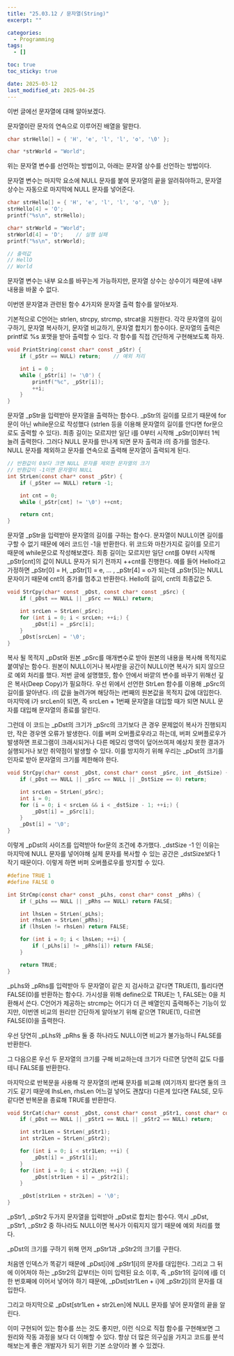 ```yaml
---
title: "25.03.12 / 문자열(String)"
excerpt: ""

categories:
  - Programming
tags:
  - []

toc: true
toc_sticky: true

date: 2025-03-12
last_modified_at: 2025-04-25
---
```


이번 글에선 문자열에 대해 알아보겠다.

문자열이란 문자의 연속으로 이루어진 배열을 말한다.

```c
char strHello[] = { 'H', 'e', 'l', 'l', 'o', '\0' };

char *strWorld = "World";
```

위는 문자열 변수를 선언하는 방법이고, 아래는 문자열 상수를 선언하는 방법이다.

문자열 변수는 마지막 요소에 NULL 문자를 붙여 문자열의 끝을 알려줘야하고, 문자열 상수는 자동으로 마지막에 NULL 문자를 넣어준다.

```c
char strHello[] = { 'H', 'e', 'l', 'l', 'o', '\0' };
strHello[4] = 'O';
printf("%s\n", strHello);

char* strWorld = "World";
strWorld[4] = 'D';    // 실행 실패
printf("%s\n", strWorld);

// 출력값
// HellO
// World
```

문자열 변수는 내부 요소를 바꾸는게 가능하지만, 문자열 상수는 상수이기 때문에 내부 내용을 바꿀 수 없다.

이번엔 문자열과 관련된 함수 4가지와 문자열 출력 함수를 알아보자.

기본적으로 C언어는 strlen, strcpy, strcmp, strcat을 지원한다. 각각 문자열의 길이 구하기, 문자열 복사하기, 문자열 비교하기, 문자열 합치기 함수이다. 문자열의 출력은 printf로 %s 포맷을 받아 출력할 수 있다. 각 함수를 직접 간단하게 구현해보도록 하자.

```c
void PrintString(const char* const _pStr) {
    if (_pStr == NULL) return;    // 예외 처리

    int i = 0 ;
    while (_pStr[i] != '\0') {
        printf("%c", _pStr[i]);
        ++i;
    }
}
```

문자열 \_pStr을 입력받아 문자열을 출력하는 함수다. \_pStr의 길이를 모르기 때문에 for문이 아닌 while문으로 작성했다 (strlen 등을 이용해 문자열의 길이를 안다면 for문으로도 출력할 수 있다). 최종 길이는 모르지만 일단 i를 0부터 시작해 \_pStr\[0\]부터 1씩 늘려 출력한다. 그러다 NULL 문자를 만나게 되면 문자 출력과 i의 증가를 멈춘다. NULL 문자를 제외하고 문자를 연속으로 출력해 문자열이 출력되게 된다.

```c
// 반환값이 0보다 크면 NULL 문자를 제외한 문자열의 크기
// 반환값이 -1이면 문자열이 NULL
int StrLen(const char* const _pStr) {
    if (_pSter == NULL) return -1;

    int cnt = 0;
    while (_pStr[cnt] != '\0') ++cnt;

    return cnt;
}
```

문자열 \_pStr을 입력받아 문자열의 길이를 구하는 함수다. 문자열이 NULL이면 길이를 구할 수 없기 때문에 에러 코드인 -1을 반환한다. 위 코드와 마찬가지로 길이를 모르기 때문에 while문으로 작성해보겠다. 최종 길이는 모르지만 일단 cnt를 0부터 시작해 \_pStr\[cnt\]의 값이 NULL 문자가 되기 전까지 ++cnt를 진행한다. 예를 들어 Hello라고 가정하면 \_pStr\[0\] = H, \_pStr\[1\] = e, ... , \_pStr\[4\] = o가 되는데 \_pStr\[5\]는 NULL 문자이기 때문에 cnt의 증가를 멈추고 반환한다. Hello의 길이, cnt의 최종값은 5.

```c
void StrCpy(char* const _pDst, const char* const _pSrc) {
    if (_pDst == NULL || _pSrc == NULL) return;

    int srcLen = StrLen(_pSrc);
    for (int i = 0; i < srcLen; ++i;) {
        _pDst[i] = _pSrc[i];
    }
    _pDst[srcLen] = '\0';
}
```

복사 될 목적지 \_pDst와 원본 \_pSrc를 매개변수로 받아 원본의 내용을 복사해 목적지로 붙여넣는 함수다. 원본이 NULL이거나 복사받을 공간이 NULL이면 복사가 되지 않으므로 예외 처리를 했다. 저번 글에 설명했듯, 함수 안에서 바깥의 변수를 바꾸기 위해선 깊은 복사(Deep Copy)가 필요하다. 우선 위에서 선언한 StrLen 함수를 이용해 \_pSrc의 길이를 알아낸다. i의 값을 늘려가며 해당하는 i번째의 원본값을 목적지 값에 대입한다. 마지막에 i가 srcLen이 되면, 즉 srcLen + 1번째 문자열을 대입할 때가 되면 NULL 문자를 대입해 문자열의 종료를 알린다.

그런데 이 코드는 \_pDst의 크기가 \_pSrc의 크기보다 큰 경우 문제없이 복사가 진행되지만, 작은 경우엔 오류가 발생한다. 이를 버퍼 오버플로우라고 하는데, 버퍼 오버플로우가 발생하면 프로그램이 크래시되거나 다른 메모리 영역이 덮어쓰여져 예상치 못한 결과가 실행되거나 보안 취약점이 발생할 수 있다. 이를 방지하기 위해 우리는 \_pDst의 크기를 인자로 받아 문자열의 크기를 제한해야 한다.

```c
void StrCpy(char* const _pDst, const char* const _pSrc, int _dstSize) {
    if (_pDst == NULL || _pSrc == NULL || _DstSize == 0) return;

    int srcLen = StrLen(_pSrc);
    int i = 0;
    for (i = 0; i < srcLen && i < _dstSize - 1; ++i;) {
        _pDst[i] = _pSrc[i];
    }
    _pDst[i] = '\0';
}
```

이렇게 \_pDst의 사이즈를 입력받아 for문의 조건에 추가했다. \_dstSize -1 인 이유는 마지막에 NULL 문자를 넣어야해 실제 문자를 복사할 수 있는 공간은 \_dstSize보다 1 작기 때문이다. 이렇게 하면 버퍼 오버플로우를 방지할 수 있다.

```c
#define TRUE 1
#define FALSE 0

int StrCmp(const char* const _pLhs, const char* const _pRhs) {
    if (_pLhs == NULL || _pRhs == NULL) return FALSE;

    int lhsLen = StrLen(_pLhs);
    int rhsLen = StrLen(_pRhs);
    if (lhsLen != rhsLen) return FALSE;

    for (int i = 0; i < lhsLen; ++i) {
        if (_pLhs[i] != _pRhs[i]) return FALSE;
    }

    return TRUE;
}
```

\_pLhs와 \_pRhs를 입력받아 두 문자열이 같은 지 검사하고 같다면 TRUE(1), 틀리다면 FALSE(0)를 반환하는 함수다. 가시성을 위해 define으로 TRUE는 1, FALSE는 0을 치환해서 쓴다. C언어가 제공하는 strcmp는 어디가 더 큰 배열인지 출력해주는 기능이 있지만, 이번엔 비교의 원리만 간단하게 알아보기 위해 같으면 TRUE(1), 다르면 FALSE(0)을 출력한다.

우선 당연히 \_pLhs와 \_pRhs 둘 중 하나라도 NULL이면 비교가 불가능하니 FALSE를 반환한다.

그 다음으론 우선 두 문자열의 크기를 구해 비교하는데 크기가 다르면 당연히 값도 다를테니 FALSE를 반환한다.

마지막으로 반복문을 사용해 각 문자열의 i번째 문자를 비교해 (여기까지 왔다면 둘의 크기도 같기 때문에 lhsLen, rhsLen 어느걸 넣어도 괜찮다) 다른게 있다면 FALSE, 모두 같다면 반복문을 종료해 TRUE를 반환한다.

```c
void StrCat(char* const _pDst, const char* const _pStr1, const char* const _pStr2) {
    if (_pDst == NULL || _pStr1 == NULL || _pStr2 == NULL) return;

    int str1Len = StrLen(_pStr1);
    int str2Len = StrLen(_pStr2);

    for (int i = 0; i < str1Len; ++i) {
        _pDst[i] = _pStr1[i];
    }
    for (int i = 0; i < str2Len; ++i) {
        _pDst[str1Len + i] = _pStr2[i];
    }

    _pDst[str1Len + str2Len] = '\0';
}
```

\_pStr1, \_pStr2 두가지 문자열을 입력받아 \_pDst로 합치는 함수다. 역시 \_pDst, \_pStr1, \_pStr2 중 하나라도 NULL이면 복사가 이뤄지지 않기 때문에 예외 처리를 했다.

\_pDst의 크기를 구하기 위해 먼저 \_pStr1과 \_pStr2의 크기를 구한다.

처음엔 인덱스가 똑같기 때문에 \_pDst\[i\]에 \_pStr1\[i\]의 문자를 대입한다. 그리고 그 뒤에 이어져야 하는 \_pStr2의 값부터는 이미 입력된 요소 이후, 즉 \_pStr1의 길이에 i를 더한 번호째에 이어서 넣어야 하기 때문에, \_pDst\[str1Len + i\]에 \_pStr2\[i\]의 문자를 대입한다.

그리고 마지막으로 \_pDst\[str1Len + str2Len\]에 NULL 문자를 넣어 문자열의 끝을 알린다.

이미 구현되어 있는 함수를 쓰는 것도 좋지만, 이런 식으로 직접 함수를 구현해보면 그 원리와 작동 과정을 보다 더 이해할 수 있다. 항상 더 많은 의구심을 가지고 코드를 분석해보는게 좋은 개발자가 되기 위한 기본 소양이라 볼 수 있겠다.
